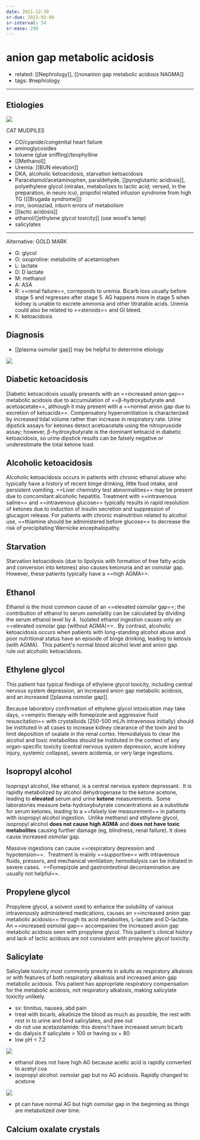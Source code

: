 ```yaml
---
date: 2021-12-30
sr-due: 2022-03-08
sr-interval: 54
sr-ease: 298
---
```


# anion gap metabolic acidosis

- related: [[Nephrology]], [[nonanion gap metabolic acidosis NAGMA]]
- tags: #nephrology
---

## Etiologies

![](https://photos.thisispiggy.com/file/wikiFiles/20220707071422.png)

CAT MUDPILES

- CO/cyanide/congenital heart failure
- aminoglycosides
- toluene (glue sniffing)/teophylline
- [[Methanol]]
- Uremia: [[BUN elevation]]
- DKA, alcoholic ketoacidosis, starvation ketoacidosis
- Paracetamol/acetaminophen, paraldehyde, [[pyroglutamic acidosis]], polyethylene glycol (miralax, metabolizes to lactic acid; versed, in the preparation, in neuro icu), propofol related infusion syndrome from high TG ([[Brugada syndrome]])
- iron, isoniaziad, inborn errors of metabolism
- [[lactic acidosis]]
- ethanol/[[ethylene glycol toxicity]] (use wood's lamp)
- salicylates
---

Alternative:
GOLD MARK

- G: glycol
- O: oxoproline: metabolite of acetamiophen
- L: lactate
- D: D lactate
- M: methanol
- A: ASA
- R: ==renal failure==, correponds to uremia. Bicarb loss usually before stage 5 and regresses after stage 5. AG happens more in stage 5 when kidney is unable to excrete ammonia and other titratable acids. Uremia could also be related to ==steroids== and GI bleed.
- K: ketoacidosis

## Diagnosis

- [[plasma osmolar gap]] may be helpful to determine etiology

![](https://photos.thisispiggy.com/file/wikiFiles/20220807095100.png)

## Diabetic ketoacidosis

Diabetic ketoacidosis usually presents with an ==increased anion gap== metabolic acidosis due to accumulation of ==β-hydroxybutyrate and acetoacetate==, although it may present with a ==normal anion gap due to excretion of ketoacids==. Compensatory hyperventilation is characterized by increased tidal volume rather than increase in respiratory rate. Urine dipstick assays for ketones detect acetoacetate using the nitroprusside assay; however, β-hydroxybutyrate is the dominant ketoacid in diabetic ketoacidosis, so urine dipstick results can be falsely negative or underestimate the total ketone load.

## Alcoholic ketoacidosis

Alcoholic ketoacidosis occurs in patients with chronic ethanol abuse who typically have a history of recent binge drinking, little food intake, and persistent vomiting. ==Liver chemistry test abnormalities== may be present due to concomitant alcoholic hepatitis. Treatment with ==intravenous saline== and ==intravenous glucose== typically results in rapid resolution of ketones due to induction of insulin secretion and suppression of glucagon release. For patients with chronic malnutrition related to alcohol use, ==thiamine should be administered before glucose== to decrease the risk of precipitating Wernicke encephalopathy.

## Starvation

Starvation ketoacidosis (due to lipolysis with formation of free fatty acids and conversion into ketones) also causes ketonuria and an osmolar gap.  However, these patients typically have a ==high AGMA==.

## Ethanol

Ethanol is the most common cause of an ==elevated osmolar gap==; the contribution of ethanol to serum osmolality can be calculated by dividing the serum ethanol level by 4.  Isolated ethanol ingestion causes only an ==elevated osmolar gap (without AGMA)==.  By contrast, alcoholic ketoacidosis occurs when patients with long-standing alcohol abuse and poor nutritional status have an episode of binge drinking, leading to ketosis (with AGMA).  This patient's normal blood alcohol level and anion gap rule out alcoholic ketoacidosis.

## Ethylene glycol

This patient has typical findings of ethylene glycol toxicity, including central nervous system depression, an increased anion gap metabolic acidosis, and an increased [[plasma osmolar gap]].

Because laboratory confirmation of ethylene glycol intoxication may take days, ==empiric therapy with fomepizole and aggressive fluid resuscitation== with crystalloids (250-500 mL/h intravenous initially) should be instituted in all cases to increase kidney clearance of the toxin and to limit deposition of oxalate in the renal cortex. Hemodialysis to clear the alcohol and toxic metabolites should be instituted in the context of any organ-specific toxicity (central nervous system depression, acute kidney injury, systemic collapse), severe acidemia, or very large ingestions.

## Isopropyl alcohol

Isopropyl alcohol, like ethanol, is a central nervous system depressant.  It is rapidly metabolized by alcohol dehydrogenase to the ketone acetone, leading to **elevated** serum and urine **ketone** measurements.  Some laboratories measure beta-hydroxybutyrate concentrations as a substitute for serum ketones, leading to a ==falsely low measurement== in patients with isopropyl alcohol ingestion.  Unlike methanol and ethylene glycol, isopropyl alcohol **does not cause high AGMA** and **does not have toxic metabolites** causing further damage (eg, blindness, renal failure). It does cause increased osmolar gap.

Massive ingestions can cause ==respiratory depression and hypotension==.  Treatment is mainly ==supportive== with intravenous fluids, pressors, and mechanical ventilation; hemodialysis can be initiated in severe cases.  ==Fomepizole and gastrointestinal decontamination are usually not helpful==.

## Propylene glycol

Propylene glycol, a solvent used to enhance the solubility of various intravenously administered medications, causes an ==increased anion gap metabolic acidosis== through its acid metabolites, L-lactate and D-lactate. An ==increased osmolal gap== accompanies the increased anion gap metabolic acidosis seen with propylene glycol. This patient's clinical history and lack of lactic acidosis are not consistent with propylene glycol toxicity.

## Salicylate

Salicylate toxicity most commonly presents in adults as respiratory alkalosis or with features of both respiratory alkalosis and increased anion gap metabolic acidosis. This patient has appropriate respiratory compensation for the metabolic acidosis, not respiratory alkalosis, making salicylate toxicity unlikely.

- sx: tinnitus, nausea, abd pain
- treat with bicarb, alkalinize the blood as much as possible, the rest with rest in to urine and bind salicylates, and pee out
- do not use acetazolamide: this doens't have increased serum bicarb
- do dialysis if salicylate > 100 or having sx + 80
- low pH < 7.2

![](https://photos.thisispiggy.com/file/wikiFiles/20220112151832.png)

- ethanol does not have high AG because acetic acid is rapidly converted to acetyl coa
- isopropyl alcohol: osmolar gap but no AG acidosis. Rapidly changed to acetone

![](https://photos.thisispiggy.com/file/wikiFiles/20220112152031.png)

- pt can have normal AG but high osmolar gap in the beginning as things are metabolized over time.

## Calcium oxalate crystals
